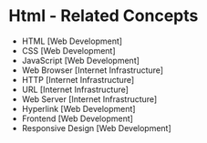 # Html - Related Concepts

- HTML [Web Development]
- CSS [Web Development]
- JavaScript [Web Development]
- Web Browser [Internet Infrastructure]
- HTTP [Internet Infrastructure]
- URL [Internet Infrastructure]
- Web Server [Internet Infrastructure]
- Hyperlink [Web Development]
- Frontend [Web Development]
- Responsive Design [Web Development]
